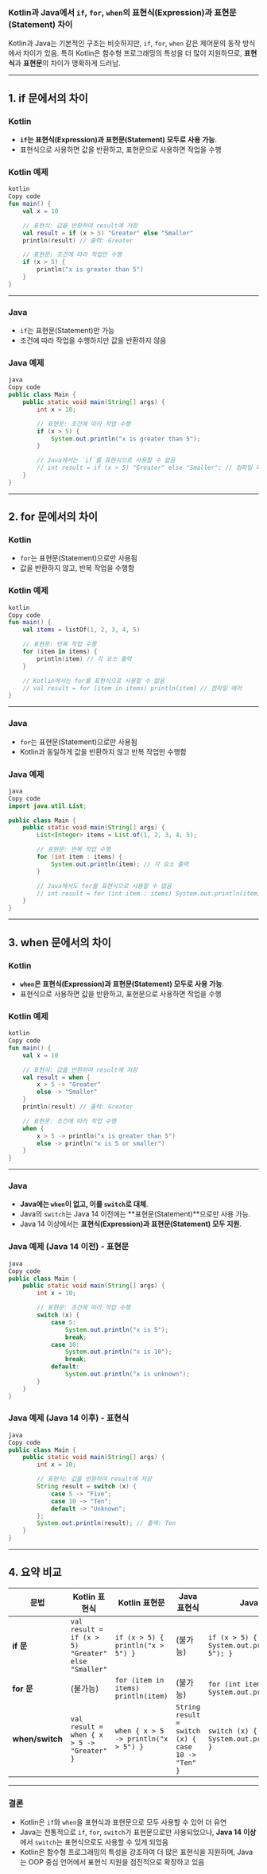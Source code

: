 ### **Kotlin과 Java에서 `if`, `for`, `when`의 표현식(Expression)과 표현문(Statement) 차이**

Kotlin과 Java는 기본적인 구조는 비슷하지만, `if`, `for`, `when` 같은 제어문의 동작 방식에서 차이가 있음. 특히 Kotlin은 함수형 프로그래밍의 특성을 더 많이 지원하므로, **표현식**과 **표현문**의 차이가 명확하게 드러남.

---

## **1. if 문에서의 차이**

### **Kotlin**

- **`if`는 표현식(Expression)과 표현문(Statement) 모두로 사용 가능**.
- 표현식으로 사용하면 값을 반환하고, 표현문으로 사용하면 작업을 수행

### **Kotlin 예제**

```kotlin
kotlin
Copy code
fun main() {
    val x = 10

    // 표현식: 값을 반환하여 result에 저장
    val result = if (x > 5) "Greater" else "Smaller"
    println(result) // 출력: Greater

    // 표현문: 조건에 따라 작업만 수행
    if (x > 5) {
        println("x is greater than 5")
    }
}

```

---

### **Java**

- `if`는 표현문(Statement)만 가능
- 조건에 따라 작업을 수행하지만 값을 반환하지 않음

### **Java 예제**

```java
java
Copy code
public class Main {
    public static void main(String[] args) {
        int x = 10;

        // 표현문: 조건에 따라 작업 수행
        if (x > 5) {
            System.out.println("x is greater than 5");
        }

        // Java에서는 `if`를 표현식으로 사용할 수 없음
        // int result = if (x > 5) "Greater" else "Smaller"; // 컴파일 에러
    }
}

```

---

## **2. for 문에서의 차이**

### **Kotlin**

- `for`는 표현문(Statement)으로만 사용됨
- 값을 반환하지 않고, 반복 작업을 수행함

### **Kotlin 예제**

```kotlin
kotlin
Copy code
fun main() {
    val items = listOf(1, 2, 3, 4, 5)

    // 표현문: 반복 작업 수행
    for (item in items) {
        println(item) // 각 요소 출력
    }

    // Kotlin에서는 for를 표현식으로 사용할 수 없음
    // val result = for (item in items) println(item) // 컴파일 에러
}

```

---

### **Java**

- `for`는 표현문(Statement)으로만 사용됨
- Kotlin과 동일하게 값을 반환하지 않고 반복 작업만 수행함

### **Java 예제**

```java
java
Copy code
import java.util.List;

public class Main {
    public static void main(String[] args) {
        List<Integer> items = List.of(1, 2, 3, 4, 5);

        // 표현문: 반복 작업 수행
        for (int item : items) {
            System.out.println(item); // 각 요소 출력
        }

        // Java에서도 for를 표현식으로 사용할 수 없음
        // int result = for (int item : items) System.out.println(item); // 컴파일 에러
    }
}

```

---

## **3. when 문에서의 차이**

### **Kotlin**

- **`when`은 표현식(Expression)과 표현문(Statement) 모두로 사용 가능**.
- 표현식으로 사용하면 값을 반환하고, 표현문으로 사용하면 작업을 수행

### **Kotlin 예제**

```kotlin
kotlin
Copy code
fun main() {
    val x = 10

    // 표현식: 값을 반환하여 result에 저장
    val result = when {
        x > 5 -> "Greater"
        else -> "Smaller"
    }
    println(result) // 출력: Greater

    // 표현문: 조건에 따라 작업 수행
    when {
        x > 5 -> println("x is greater than 5")
        else -> println("x is 5 or smaller")
    }
}

```

---

### **Java**

- **Java에는 `when`이 없고, 이를 `switch`로 대체**.
- Java의 `switch`는 Java 14 이전에는 **표현문(Statement)**으로만 사용 가능.
- Java 14 이상에서는 **표현식(Expression)과 표현문(Statement) 모두 지원**.

### **Java 예제 (Java 14 이전)** - 표현문

```java
java
Copy code
public class Main {
    public static void main(String[] args) {
        int x = 10;

        // 표현문: 조건에 따라 작업 수행
        switch (x) {
            case 5:
                System.out.println("x is 5");
                break;
            case 10:
                System.out.println("x is 10");
                break;
            default:
                System.out.println("x is unknown");
        }
    }
}

```

### **Java 예제 (Java 14 이후)** - 표현식

```java
java
Copy code
public class Main {
    public static void main(String[] args) {
        int x = 10;

        // 표현식: 값을 반환하여 result에 저장
        String result = switch (x) {
            case 5 -> "Five";
            case 10 -> "Ten";
            default -> "Unknown";
        };
        System.out.println(result); // 출력: Ten
    }
}

```

---

## **4. 요약 비교**

| **문법** | **Kotlin 표현식** | **Kotlin 표현문** | **Java 표현식** | **Java 표현문** |
| --- | --- | --- | --- | --- |
| **if 문** | `val result = if (x > 5) "Greater" else "Smaller"` | `if (x > 5) { println("x > 5") }` | (불가능) | `if (x > 5) { System.out.println("x > 5"); }` |
| **for 문** | (불가능) | `for (item in items) println(item)` | (불가능) | `for (int item : items) System.out.println(item);` |
| **when/switch** | `val result = when { x > 5 -> "Greater" }` | `when { x > 5 -> println("x > 5") }` | `String result = switch (x) { case 10 -> "Ten" }` | `switch (x) { case 10: System.out.println("Ten"); }` |

---

### **결론**

- Kotlin은 `if`와 `when`을 표현식과 표현문으로 모두 사용할 수 있어 더 유연
- Java는 전통적으로 `if`, `for`, `switch`가 표현문으로만 사용되었으나, **Java 14 이상**에서 `switch`는 표현식으로도 사용할 수 있게 되었음
- Kotlin은 함수형 프로그래밍의 특성을 강조하여 더 많은 표현식을 지원하며, Java는 OOP 중심 언어에서 표현식 지원을 점진적으로 확장하고 있음